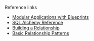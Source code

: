 Reference links

* [Modular Applications with Blueprints](https://flask.palletsprojects.com/en/1.1.x/blueprints/)
* [SQL Alchemy Reference](https://docs.sqlalchemy.org/en/14/orm/tutorial.html)
* [Building a Relationship](https://docs.sqlalchemy.org/en/14/orm/tutorial.html#building-a-relationship)
* [Basic Relationship Patterns](https://docs.sqlalchemy.org/en/14/orm/basic_relationships.html#relationship-patterns)
